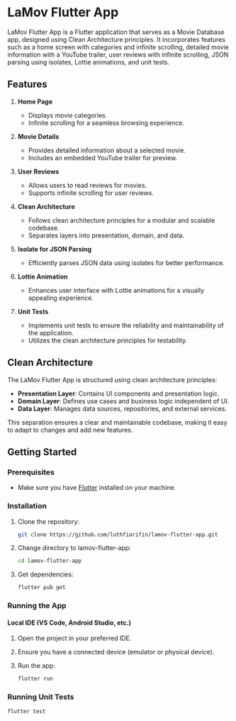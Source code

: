 # LaMov Flutter App

LaMov Flutter App is a Flutter application that serves as a Movie Database app, designed using Clean Architecture principles. It incorporates features such as a home screen with categories and infinite scrolling, detailed movie information with a YouTube trailer, user reviews with infinite scrolling, JSON parsing using isolates, Lottie animations, and unit tests.

## Features

1. **Home Page**
   - Displays movie categories.
   - Infinite scrolling for a seamless browsing experience.

2. **Movie Details**
   - Provides detailed information about a selected movie.
   - Includes an embedded YouTube trailer for preview.

3. **User Reviews**
   - Allows users to read reviews for movies.
   - Supports infinite scrolling for user reviews.

4. **Clean Architecture**
   - Follows clean architecture principles for a modular and scalable codebase.
   - Separates layers into presentation, domain, and data.

5. **Isolate for JSON Parsing**
   - Efficiently parses JSON data using isolates for better performance.

6. **Lottie Animation**
   - Enhances user interface with Lottie animations for a visually appealing experience.

7. **Unit Tests**
   - Implements unit tests to ensure the reliability and maintainability of the application.
   - Utilizes the clean architecture principles for testability.

## Clean Architecture

The LaMov Flutter App is structured using clean architecture principles:

- **Presentation Layer**: Contains UI components and presentation logic.
- **Domain Layer**: Defines use cases and business logic independent of UI.
- **Data Layer**: Manages data sources, repositories, and external services.

This separation ensures a clear and maintainable codebase, making it easy to adapt to changes and add new features.

## Getting Started

### Prerequisites
- Make sure you have [Flutter](https://flutter.dev/docs/get-started/install) installed on your machine.

### Installation

1. Clone the repository:

    ```bash
    git clone https://github.com/luthfiarifin/lamov-flutter-app.git
    ```

2. Change directory to lamov-flutter-app:

    ```bash
    cd lamov-flutter-app
    ```

3. Get dependencies:

    ```bash
    flutter pub get
    ```

### Running the App

#### Local IDE (VS Code, Android Studio, etc.)

1. Open the project in your preferred IDE.

2. Ensure you have a connected device (emulator or physical device).

3. Run the app:

    ```bash
    flutter run
    ```

### Running Unit Tests

```bash
flutter test
```
